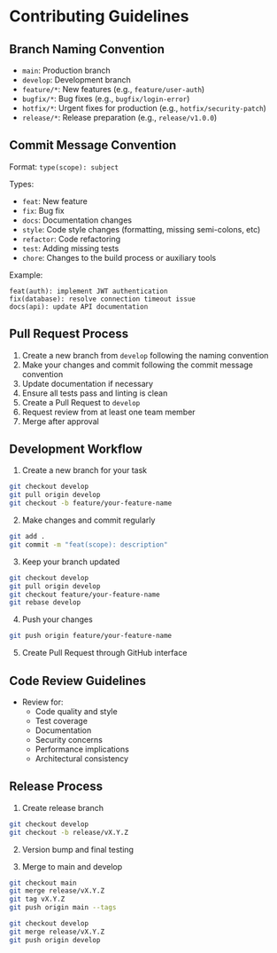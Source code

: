 # Contributing Guidelines

## Branch Naming Convention

- `main`: Production branch
- `develop`: Development branch
- `feature/*`: New features (e.g., `feature/user-auth`)
- `bugfix/*`: Bug fixes (e.g., `bugfix/login-error`)
- `hotfix/*`: Urgent fixes for production (e.g., `hotfix/security-patch`)
- `release/*`: Release preparation (e.g., `release/v1.0.0`)

## Commit Message Convention

Format: `type(scope): subject`

Types:
- `feat`: New feature
- `fix`: Bug fix
- `docs`: Documentation changes
- `style`: Code style changes (formatting, missing semi-colons, etc)
- `refactor`: Code refactoring
- `test`: Adding missing tests
- `chore`: Changes to the build process or auxiliary tools

Example:
```
feat(auth): implement JWT authentication
fix(database): resolve connection timeout issue
docs(api): update API documentation
```

## Pull Request Process

1. Create a new branch from `develop` following the naming convention
2. Make your changes and commit following the commit message convention
3. Update documentation if necessary
4. Ensure all tests pass and linting is clean
5. Create a Pull Request to `develop`
6. Request review from at least one team member
7. Merge after approval

## Development Workflow

1. Create a new branch for your task
```bash
git checkout develop
git pull origin develop
git checkout -b feature/your-feature-name
```

2. Make changes and commit regularly
```bash
git add .
git commit -m "feat(scope): description"
```

3. Keep your branch updated
```bash
git checkout develop
git pull origin develop
git checkout feature/your-feature-name
git rebase develop
```

4. Push your changes
```bash
git push origin feature/your-feature-name
```

5. Create Pull Request through GitHub interface

## Code Review Guidelines

- Review for:
  - Code quality and style
  - Test coverage
  - Documentation
  - Security concerns
  - Performance implications
  - Architectural consistency

## Release Process

1. Create release branch
```bash
git checkout develop
git checkout -b release/vX.Y.Z
```

2. Version bump and final testing

3. Merge to main and develop
```bash
git checkout main
git merge release/vX.Y.Z
git tag vX.Y.Z
git push origin main --tags

git checkout develop
git merge release/vX.Y.Z
git push origin develop
```
